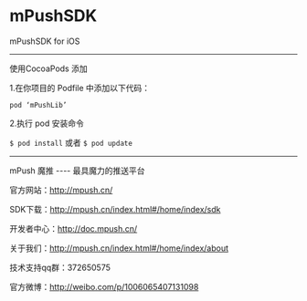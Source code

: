 # mPushSDK 

mPushSDK for iOS


___
使用CocoaPods 添加

1.在你项目的 Podfile 中添加以下代码：

`pod ‘mPushLib’`

2.执行 pod 安装命令

`$ pod install` 或者 `$ pod update`
___


mPush 魔推 ---- 最具魔力的推送平台

官方网站：http://mpush.cn/

SDK下载：http://mpush.cn/index.html#/home/index/sdk

开发者中心：http://doc.mpush.cn/

关于我们：http://mpush.cn/index.html#/home/index/about

技术支持qq群：372650575

官方微博：http://weibo.com/p/1006065407131098
